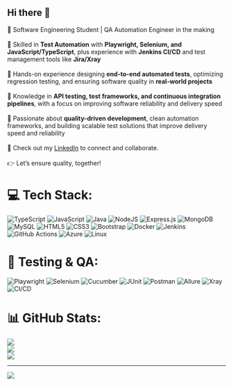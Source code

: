 ## Hi there 👋

👋 Software Engineering Student | QA Automation Engineer in the making  <br><br>🔧 Skilled in **Test Automation** with **Playwright, Selenium, and JavaScript/TypeScript**, plus experience with **Jenkins CI/CD** and test management tools like **Jira/Xray**  <br><br>🧪 Hands-on experience designing **end-to-end automated tests**, optimizing regression testing, and ensuring software quality in **real-world projects**  <br><br>🧠 Knowledge in **API testing, test frameworks, and continuous integration pipelines**, with a focus on improving software reliability and delivery speed  <br><br>🚀 Passionate about **quality-driven development**, clean automation frameworks, and building scalable test solutions that improve delivery speed and reliability  <br><br>🔗 Check out my [LinkedIn](https://www.linkedin.com/in/achraf-hadrich/) to connect and collaborate.  <br><br>👉 Let’s ensure quality, together!  <br>


# 💻 Tech Stack:
![TypeScript](https://img.shields.io/badge/typescript-%23007ACC.svg?style=for-the-badge&logo=typescript&logoColor=white)
![JavaScript](https://img.shields.io/badge/javascript-%23323330.svg?style=for-the-badge&logo=javascript&logoColor=%23F7DF1E)
![Java](https://img.shields.io/badge/java-%23ED8B00.svg?style=for-the-badge&logo=openjdk&logoColor=white)
![NodeJS](https://img.shields.io/badge/node.js-6DA55F?style=for-the-badge&logo=node.js&logoColor=white)
![Express.js](https://img.shields.io/badge/express.js-%23404d59.svg?style=for-the-badge&logo=express&logoColor=%2361DAFB)
![MongoDB](https://img.shields.io/badge/MongoDB-%234ea94b.svg?style=for-the-badge&logo=mongodb&logoColor=white)
![MySQL](https://img.shields.io/badge/mysql-4479A1.svg?style=for-the-badge&logo=mysql&logoColor=white)
![HTML5](https://img.shields.io/badge/html5-%23E34F26.svg?style=for-the-badge&logo=html5&logoColor=white)
![CSS3](https://img.shields.io/badge/css3-%231572B6.svg?style=for-the-badge&logo=css3&logoColor=white)
![Bootstrap](https://img.shields.io/badge/bootstrap-%238511FA.svg?style=for-the-badge&logo=bootstrap&logoColor=white)
![Docker](https://img.shields.io/badge/docker-%230db7ed.svg?style=for-the-badge&logo=docker&logoColor=white)
![Jenkins](https://img.shields.io/badge/jenkins-%232C5263.svg?style=for-the-badge&logo=jenkins&logoColor=white)
![GitHub Actions](https://img.shields.io/badge/github%20actions-%232671E5.svg?style=for-the-badge&logo=githubactions&logoColor=white)
![Azure](https://img.shields.io/badge/azure-%230072C6.svg?style=for-the-badge&logo=microsoftazure&logoColor=white)
![Linux](https://img.shields.io/badge/Linux-FCC624?style=for-the-badge&logo=linux&logoColor=black)

# 🧪 Testing & QA:
![Playwright](https://img.shields.io/badge/Playwright-%232EAD33.svg?style=for-the-badge&logo=playwright&logoColor=white)
![Selenium](https://img.shields.io/badge/Selenium-%2343B02A.svg?style=for-the-badge&logo=selenium&logoColor=white)
![Cucumber](https://img.shields.io/badge/Cucumber-%2323D96C.svg?style=for-the-badge&logo=cucumber&logoColor=white)
![JUnit](https://img.shields.io/badge/JUnit-%2325A162.svg?style=for-the-badge&logo=junit5&logoColor=white)
![Postman](https://img.shields.io/badge/Postman-FF6C37?style=for-the-badge&logo=postman&logoColor=white)
![Allure](https://img.shields.io/badge/Allure%20Report-1E1E1E?style=for-the-badge&logo=allure&logoColor=white)
![Xray](https://img.shields.io/badge/Xray%20Test%20Management-1A5E9A?style=for-the-badge&logo=jira&logoColor=white)
![CI/CD](https://img.shields.io/badge/CI%2FCD-%23FF6C37.svg?style=for-the-badge&logo=gitlab&logoColor=white)

# 📊 GitHub Stats:
![](https://github-readme-stats.vercel.app/api?username=AchrafHad&theme=dark&hide_border=false&include_all_commits=false&count_private=false)<br/>
![](https://nirzak-streak-stats.vercel.app/?user=AchrafHad&theme=dark&hide_border=false)<br/>
![](https://github-readme-stats.vercel.app/api/top-langs/?username=AchrafHad&theme=dark&hide_border=false&include_all_commits=false&count_private=false&layout=compact)

---
[![](https://visitcount.itsvg.in/api?id=AchrafHad&icon=0&color=0)](https://visitcount.itsvg.in)

